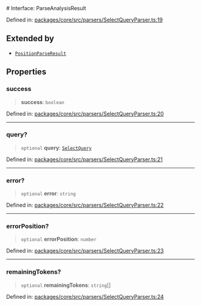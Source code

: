 <div v-pre>
# Interface: ParseAnalysisResult

Defined in: [packages/core/src/parsers/SelectQueryParser.ts:19](https://github.com/mk3008/rawsql-ts/blob/3b53f17d700cf976ce5c49b674a04b41eeb14c40/packages/core/src/parsers/SelectQueryParser.ts#L19)

## Extended by

- [`PositionParseResult`](PositionParseResult.md)

## Properties

### success

> **success**: `boolean`

Defined in: [packages/core/src/parsers/SelectQueryParser.ts:20](https://github.com/mk3008/rawsql-ts/blob/3b53f17d700cf976ce5c49b674a04b41eeb14c40/packages/core/src/parsers/SelectQueryParser.ts#L20)

***

### query?

> `optional` **query**: [`SelectQuery`](SelectQuery.md)

Defined in: [packages/core/src/parsers/SelectQueryParser.ts:21](https://github.com/mk3008/rawsql-ts/blob/3b53f17d700cf976ce5c49b674a04b41eeb14c40/packages/core/src/parsers/SelectQueryParser.ts#L21)

***

### error?

> `optional` **error**: `string`

Defined in: [packages/core/src/parsers/SelectQueryParser.ts:22](https://github.com/mk3008/rawsql-ts/blob/3b53f17d700cf976ce5c49b674a04b41eeb14c40/packages/core/src/parsers/SelectQueryParser.ts#L22)

***

### errorPosition?

> `optional` **errorPosition**: `number`

Defined in: [packages/core/src/parsers/SelectQueryParser.ts:23](https://github.com/mk3008/rawsql-ts/blob/3b53f17d700cf976ce5c49b674a04b41eeb14c40/packages/core/src/parsers/SelectQueryParser.ts#L23)

***

### remainingTokens?

> `optional` **remainingTokens**: `string`[]

Defined in: [packages/core/src/parsers/SelectQueryParser.ts:24](https://github.com/mk3008/rawsql-ts/blob/3b53f17d700cf976ce5c49b674a04b41eeb14c40/packages/core/src/parsers/SelectQueryParser.ts#L24)
</div>

